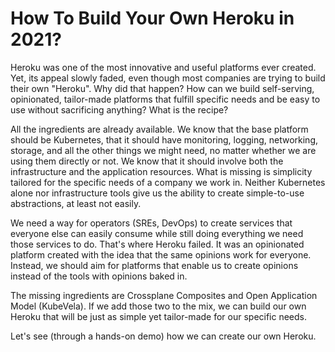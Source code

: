 # How To Build Your Own Heroku in 2021?

Heroku was one of the most innovative and useful platforms ever created. Yet, its appeal slowly faded, even though most companies are trying to build their own "Heroku". Why did that happen? How can we build self-serving, opinionated, tailor-made platforms that fulfill specific needs and be easy to use without sacrificing anything? What is the recipe?

All the ingredients are already available. We know that the base platform should be Kubernetes, that it should have monitoring, logging, networking, storage, and all the other things we might need, no matter whether we are using them directly or not. We know that it should involve both the infrastructure and the application resources. What is missing is simplicity tailored for the specific needs of a company we work in. Neither Kubernetes alone nor infrastructure tools give us the ability to create simple-to-use abstractions, at least not easily.

We need a way for operators (SREs, DevOps) to create services that everyone else can easily consume while still doing everything we need those services to do. That's where Heroku failed. It was an opinionated platform created with the idea that the same opinions work for everyone. Instead, we should aim for platforms that enable us to create opinions instead of the tools with opinions baked in.

The missing ingredients are Crossplane Composites and Open Application Model (KubeVela). If we add those two to the mix, we can build our own Heroku that will be just as simple yet tailor-made for our specific needs.

Let's see (through a hands-on demo) how we can create our own Heroku.
